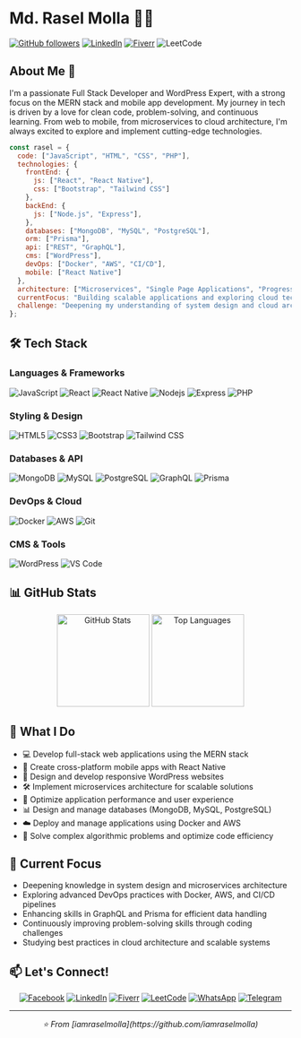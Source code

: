 # Md. Rasel Molla 👨‍💻

[![GitHub followers](https://img.shields.io/github/followers/iamraselmolla?style=social)](https://github.com/iamraselmolla?tab=followers)
[![LinkedIn](https://img.shields.io/badge/LinkedIn-Connect-blue)](https://www.linkedin.com/in/iamraselmolla/)
[![Fiverr](https://img.shields.io/badge/Fiverr-Hire%20Me-1dbf73)](https://www.fiverr.com/raselmolla6336)
![LeetCode](https://img.shields.io/badge/LeetCode-Profile-FFA116?style=flat&logo=leetcode&logoColor=white)

## About Me 🚀

I'm a passionate Full Stack Developer and WordPress Expert, with a strong focus on the MERN stack and mobile app development. My journey in tech is driven by a love for clean code, problem-solving, and continuous learning. From web to mobile, from microservices to cloud architecture, I'm always excited to explore and implement cutting-edge technologies.

```javascript
const rasel = {
  code: ["JavaScript", "HTML", "CSS", "PHP"],
  technologies: {
    frontEnd: {
      js: ["React", "React Native"],
      css: ["Bootstrap", "Tailwind CSS"]
    },
    backEnd: {
      js: ["Node.js", "Express"],
    },
    databases: ["MongoDB", "MySQL", "PostgreSQL"],
    orm: ["Prisma"],
    api: ["REST", "GraphQL"],
    cms: ["WordPress"],
    devOps: ["Docker", "AWS", "CI/CD"],
    mobile: ["React Native"]
  },
  architecture: ["Microservices", "Single Page Applications", "Progressive Web Apps"],
  currentFocus: "Building scalable applications and exploring cloud technologies",
  challenge: "Deepening my understanding of system design and cloud architecture"
};
```

## 🛠️ Tech Stack

### Languages & Frameworks
<p>
  <img alt="JavaScript" src="https://img.shields.io/badge/-JavaScript-F7DF1E?style=flat-square&logo=javascript&logoColor=black" />
  <img alt="React" src="https://img.shields.io/badge/-React-45b8d8?style=flat-square&logo=react&logoColor=white" />
  <img alt="React Native" src="https://img.shields.io/badge/-React_Native-45b8d8?style=flat-square&logo=react&logoColor=white" />
  <img alt="Nodejs" src="https://img.shields.io/badge/-Nodejs-43853d?style=flat-square&logo=Node.js&logoColor=white" />
  <img alt="Express" src="https://img.shields.io/badge/-Express-000000?style=flat-square&logo=express&logoColor=white" />
  <img alt="PHP" src="https://img.shields.io/badge/-PHP-777BB4?style=flat-square&logo=php&logoColor=white" />
</p>

### Styling & Design
<p>
  <img alt="HTML5" src="https://img.shields.io/badge/-HTML5-E34F26?style=flat-square&logo=html5&logoColor=white" />
  <img alt="CSS3" src="https://img.shields.io/badge/-CSS3-1572B6?style=flat-square&logo=css3&logoColor=white" />
  <img alt="Bootstrap" src="https://img.shields.io/badge/-Bootstrap-7952B3?style=flat-square&logo=bootstrap&logoColor=white" />
  <img alt="Tailwind CSS" src="https://img.shields.io/badge/-Tailwind_CSS-38B2AC?style=flat-square&logo=tailwind-css&logoColor=white" />
</p>

### Databases & API
<p>
  <img alt="MongoDB" src="https://img.shields.io/badge/-MongoDB-13aa52?style=flat-square&logo=mongodb&logoColor=white" />
  <img alt="MySQL" src="https://img.shields.io/badge/-MySQL-4479A1?style=flat-square&logo=mysql&logoColor=white" />
  <img alt="PostgreSQL" src="https://img.shields.io/badge/-PostgreSQL-336791?style=flat-square&logo=postgresql&logoColor=white" />
  <img alt="GraphQL" src="https://img.shields.io/badge/-GraphQL-E10098?style=flat-square&logo=graphql&logoColor=white" />
  <img alt="Prisma" src="https://img.shields.io/badge/-Prisma-2D3748?style=flat-square&logo=prisma&logoColor=white" />
</p>

### DevOps & Cloud
<p>
  <img alt="Docker" src="https://img.shields.io/badge/-Docker-46a2f1?style=flat-square&logo=docker&logoColor=white" />
  <img alt="AWS" src="https://img.shields.io/badge/-AWS-232F3E?style=flat-square&logo=amazon-aws&logoColor=white" />
  <img alt="Git" src="https://img.shields.io/badge/-Git-F05032?style=flat-square&logo=git&logoColor=white" />
</p>

### CMS & Tools
<p>
  <img alt="WordPress" src="https://img.shields.io/badge/-WordPress-21759B?style=flat-square&logo=wordpress&logoColor=white" />
  <img alt="VS Code" src="https://img.shields.io/badge/-VS_Code-007ACC?style=flat-square&logo=visual-studio-code&logoColor=white" />
</p>

## 📊 GitHub Stats

<div align="center">
  <img src="https://github-readme-stats.vercel.app/api?username=iamraselmolla&show_icons=true&count_private=true&theme=radical" alt="GitHub Stats" height="165">
  <img src="https://github-readme-stats.vercel.app/api/top-langs/?username=iamraselmolla&layout=compact&theme=radical" alt="Top Languages" height="165">
</div>

## 🌟 What I Do

- 💻 Develop full-stack web applications using the MERN stack
- 📱 Create cross-platform mobile apps with React Native
- 🎨 Design and develop responsive WordPress websites
- 🛠️ Implement microservices architecture for scalable solutions
- 🚀 Optimize application performance and user experience
- 📊 Design and manage databases (MongoDB, MySQL, PostgreSQL)
- ☁️ Deploy and manage applications using Docker and AWS
- 🧠 Solve complex algorithmic problems and optimize code efficiency

## 🔭 Current Focus

- Deepening knowledge in system design and microservices architecture
- Exploring advanced DevOps practices with Docker, AWS, and CI/CD pipelines
- Enhancing skills in GraphQL and Prisma for efficient data handling
- Continuously improving problem-solving skills through coding challenges
- Studying best practices in cloud architecture and scalable systems

## 📫 Let's Connect!

<div align="center">
  
  [![Facebook](https://img.shields.io/badge/Facebook-%231877F2.svg?style=for-the-badge&logo=Facebook&logoColor=white)](https://www.facebook.com/iamraselmolla)
  [![LinkedIn](https://img.shields.io/badge/linkedin-%230077B5.svg?style=for-the-badge&logo=linkedin&logoColor=white)](https://www.linkedin.com/in/iamraselmolla/)
  [![Fiverr](https://img.shields.io/badge/fiverr-%231DBF73.svg?style=for-the-badge&logo=fiverr&logoColor=white)](https://www.fiverr.com/raselmolla6336)
  [![LeetCode](https://img.shields.io/badge/LeetCode-%23FFA116.svg?style=for-the-badge&logo=LeetCode&logoColor=black)](https://leetcode.com/u/raselmolla6336/)
  [![WhatsApp](https://img.shields.io/badge/WhatsApp-25D366?style=for-the-badge&logo=whatsapp&logoColor=white)](https://wa.me/8801944835365)
  [![Telegram](https://img.shields.io/badge/Telegram-2CA5E0?style=for-the-badge&logo=telegram&logoColor=white)](https://t.me/iamraselmolla)
  
</div>

---

<div align="center">
  <i>⭐️ From [iamraselmolla](https://github.com/iamraselmolla)</i>
</div>

